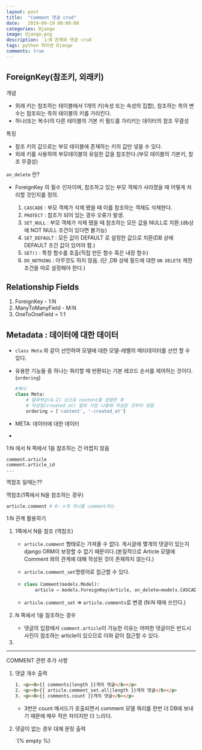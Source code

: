 ```yaml
---
layout: post
title:  "Comment 댓글 crud"
date:   2019-09-19 00:00:00
categories: Django
image: django.png
description: `1:N`관계와 댓글 crud
tags: python 파이썬 Django 
comments: true
---
```



## ForeignKey(참조키, 외래키)

개념 

- 외래 키는 참조하는 테이블에서 1개의 키(속성 또는 속성의 집합), 참조하는 측의 변수는 참조되는 측의 테이블의 키를 가리킨다.
- 하나(또는 복수)의 다른 테이블의 기본 키 필드를 가리키는 데이터의 참조 무결성

특징

- 참조 키의 값으로는 부모 테이블에 존재하는 키의 값만 넣을 수 있다.
- 외래 키를 사용하여 부모테이블의 유일한 값을 참조한다.(부모 테이블의 기본키, 참조 무결성)



`on_delete` 란?

- ForeignKey 의 필수 인자이며, 참조하고 있는 부모 객체가 사라졌을 때 어떻게 처리할 것인지를 정의.

  1. `CASCADE` : 부모 객체가 삭제 됐을 때 이를 참조하는 객체도 삭제한다.
  2. `PROTECT` : 참조가 되어 있는 경우 오류가 발생.
  3. `SET_NULL` : 부모 객체가 삭제 됐을 때 참조하는 모든 값을 NULL로 치환.(db상에 NOT NULL 조건이 있다면 불가능)
  4. `SET_DEFAULT` : 모든 값이 DEFAULT 로 설정한 값으로 치환(DB 상에 DEFAULT 조건 값이 있어야 함.)
  5. `SET()` : 특정 함수를 호출(직접 만든 함수 혹은 내장 함수)
  6. `DO_NOTHING` : 아무것도 하지 않음. (단 ,DB 상에 필드에 대한 `ON DELETE` 제한 조건을 따로 설정해야 한다.)

  

## Relationship Fields

1. ForeignKey - 1:N
2. ManyToManyField - M:N
3. OneToOneField = 1:1



## Metadata : 데이터에 대한 데이터

- `class Meta` 와 같이 선언하여 모델에 대한 모델-레벨의 메타데이터를 선언 할 수 있다.

- 유용한 기능들 중 하나는 쿼리할 때 반환되는 기본 레코드 순서를 제어하는 것이다.(`ordering`)

  ```python
  #예시
  class Meta:
      # 알파벳순(A-Z) 순으로 content를 정렬한 후
      # 작성일(created_at) 뱔로 가장 나중에 작성된 것부터 정렬
      ordering = ['content', '-created_at']
  ```

- META: 데이터에 대한 데이터

- 

 1:N 에서 N 쪽에서 1을 참조하는 건 어렵지 않음

```shell
comment.article
comment.article_id
...
```

역참조 일때는??

역참조(1쪽에서 N을 참조하는 경우)

```python
article.comment # 0~ n개 게시물 comment라는 
```

1:N 관계 활용하기

1. 1쪽에서 N을 참조 (역참조)

   - `article.comment` 형태로는 가져올 수 없다. 게시글에 몇개의 댓글이 있는지 django ORM이 보장할 수 없기 때문이다.(본질적으로 Article 모델에 Comment 와의 관계에 대해 작성된 것이 존재하지 않는다.)

   - `article.comment_set`명령어로 접근할 수 있다.

   - ```python
     class Comment(models.Model):
         article = models.ForeignKey(Article, on_delete=models.CASCADE, related_name='comments')
     ```

   - `article.comment_set` => `article.comments`로 변경 (N:N 때에 쓰인다.)

2. N 쪽에서 1을 참조하는 경우 

   - 댓글의 입장에서 `comment.article`이 가능한 이유는 어떠한 댓글이든 반드시 사진이 참조하는 article이 있으므로 이와 같이 접근할 수 있다.

3. 

---

COMMENT 관련 추가 사항

1. 댓글 개수 출력

   ```html
   1. <p><b>{{ comments|length }}개의 댓글</b></p>
   2. <p><b>{{ article.comment_set.all|length }}개의 댓글</b></p>
   3. <p><b>{{ comments.count }}개의 댓글</b></p>
   ```

   - 3번은 count 메서드가 호출되면서 comment 모델 쿼리를 한번 더 DB에 보내기 때문에 매우 작은 차이지만 더 느리다.

2. 댓글이 없는 경우 대체 문장 출력

   `{% empty %}